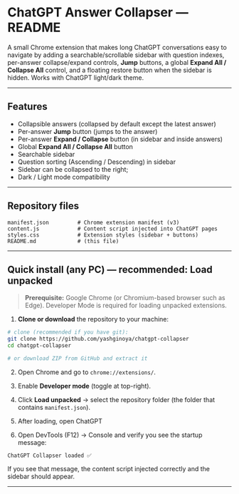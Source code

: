 # ChatGPT Answer Collapser — README

A small Chrome extension that makes long ChatGPT conversations easy to navigate by adding a searchable/scrollable sidebar with question indexes, per-answer collapse/expand controls, **Jump** buttons, a global **Expand All / Collapse All** control, and a floating restore button when the sidebar is hidden. Works with ChatGPT light/dark theme.

---

## Features

* Collapsible answers (collapsed by default except the latest answer)
* Per-answer **Jump** button (jumps to the answer)
* Per-answer **Expand / Collapse** button (in sidebar and inside answers)
* Global **Expand All / Collapse All** button
* Searchable sidebar
* Question sorting (Ascending / Descending) in sidebar
* Sidebar can be collapsed to the right;
* Dark / Light mode compatibility

---

## Repository files

```
manifest.json         # Chrome extension manifest (v3)
content.js            # Content script injected into ChatGPT pages
styles.css            # Extension styles (sidebar + buttons)
README.md             # (this file)
```
---

## Quick install (any PC) — recommended: Load unpacked

> **Prerequisite:** Google Chrome (or Chromium-based browser such as Edge). Developer Mode is required for loading unpacked extensions.

1. **Clone or download** the repository to your machine:

```bash
# clone (recommended if you have git):
git clone https://github.com/yashginoya/chatgpt-collapser
cd chatgpt-collapser

# or download ZIP from GitHub and extract it
```

2. Open Chrome and go to `chrome://extensions/`.

3. Enable **Developer mode** (toggle at top-right).

4. Click **Load unpacked** → select the repository folder (the folder that contains `manifest.json`).

5. After loading, open ChatGPT

6. Open DevTools (F12) → Console and verify you see the startup message:

```
ChatGPT Collapser loaded ✅
```

If you see that message, the content script injected correctly and the sidebar should appear.

---
